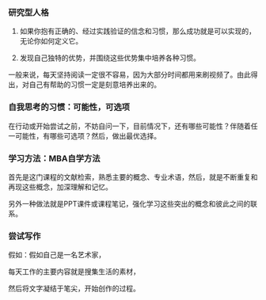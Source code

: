 
### 研究型人格

1. 如果你抱有正确的、经过实践验证的信念和习惯，那么成功就是可以实现的，无论你如何定义它。

2. 发现自己独特的优势，并围绕这些优势集中培养各种习惯。

一般来说，每天坚持阅读一定很不容易，因为大部分时间都用来刷视频了。由此得出，对自己有帮助的习惯一定是刻意培养出来的。

### 自我思考的习惯：可能性，可选项

在行动或开始尝试之前，不妨自问一下，目前情况下，还有哪些可能性？伴随着任一可能性，有哪些可选项？然后，做出最优选择。

### 学习方法：MBA自学方法

首先是这门课程的文献检索，熟悉主要的概念、专业术语，然后，就是不断重复和再现这些概念，加深理解和记忆。

另外一种做法就是PPT课件或课程笔记，强化学习这些突出的概念和彼此之间的联系。

### 尝试写作

假如：假如自己是一名艺术家，

每天工作的主要内容就是搜集生活的素材，

然后将文字凝结于笔尖，开始创作的过程。
